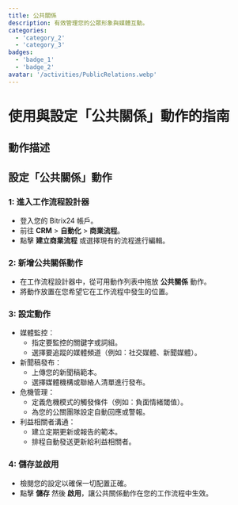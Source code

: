 ```yaml
---
title: 公共關係
description: 有效管理您的公眾形象與媒體互動。
categories: 
  - 'category_2'
  - 'category_3'
badges: 
  - 'badge_1'
  - 'badge_2'
avatar: '/activities/PublicRelations.webp'
---
```

# 使用與設定「公共關係」動作的指南

## 動作描述

## **設定「公共關係」動作**

### 1: 進入工作流程設計器
- 登入您的 Bitrix24 帳戶。
- 前往 **CRM** > **自動化** > **商業流程**。
- 點擊 **建立商業流程** 或選擇現有的流程進行編輯。

### 2: 新增公共關係動作
- 在工作流程設計器中，從可用動作列表中拖放 **公共關係** 動作。
- 將動作放置在您希望它在工作流程中發生的位置。

### 3: 設定動作
- 媒體監控：
  - 指定要監控的關鍵字或詞組。
  - 選擇要追蹤的媒體頻道（例如：社交媒體、新聞媒體）。
- 新聞稿發布：
  - 上傳您的新聞稿範本。
  - 選擇媒體機構或聯絡人清單進行發布。
- 危機管理：
  - 定義危機模式的觸發條件（例如：負面情緒閾值）。
  - 為您的公關團隊設定自動回應或警報。
- 利益相關者溝通：
  - 建立定期更新或報告的範本。
  - 排程自動發送更新給利益相關者。

### 4: 儲存並啟用
- 檢閱您的設定以確保一切配置正確。
- 點擊 **儲存** 然後 **啟用**，讓公共關係動作在您的工作流程中生效。